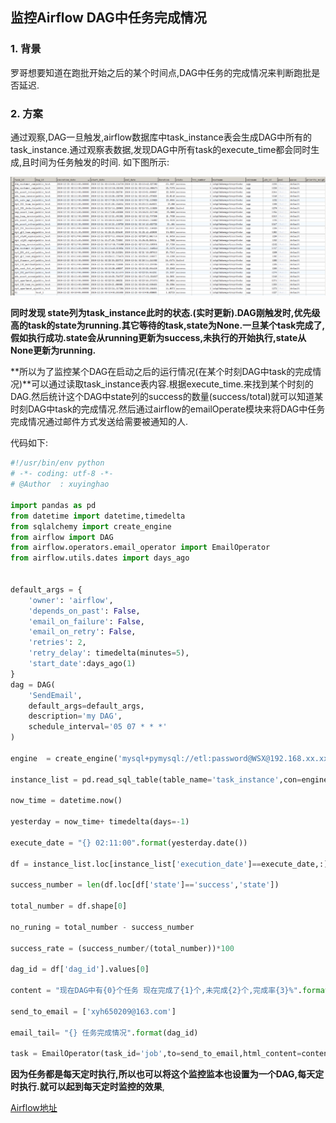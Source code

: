 ## 监控Airflow DAG中任务完成情况

### 1. 背景

罗哥想要知道在跑批开始之后的某个时间点,DAG中任务的完成情况来判断跑批是否延迟.

### 2. 方案

通过观察,DAG一旦触发,airflow数据库中task_instance表会生成DAG中所有的task_instance.通过观察表数据,发现DAG中所有task的execute_time都会同时生成,且时间为任务触发的时间. 如下图所示:

<img src='pictures/task_instance.png'>

**同时发现 state列为task_instance此时的状态.(实时更新).DAG刚触发时,优先级高的task的state为running.其它等待的task,state为None.一旦某个task完成了,假如执行成功.state会从running更新为success,未执行的开始执行,state从None更新为running.**

**所以为了监控某个DAG在启动之后的运行情况(在某个时刻DAG中task的完成情况)**可以通过读取task_instance表内容.根据execute_time.来找到某个时刻的DAG.然后统计这个DAG中state列的success的数量(success/total)就可以知道某时刻DAG中task的完成情况.然后通过airflow的emailOperate模块来将DAG中任务完成情况通过邮件方式发送给需要被通知的人.

代码如下:
```python
#!/usr/bin/env python
# -*- coding: utf-8 -*-
# @Author  : xuyinghao

import pandas as pd
from datetime import datetime,timedelta
from sqlalchemy import create_engine
from airflow import DAG
from airflow.operators.email_operator import EmailOperator
from airflow.utils.dates import days_ago


default_args = {
    'owner': 'airflow',
    'depends_on_past': False,
    'email_on_failure': False,
    'email_on_retry': False,
    'retries': 2,
    'retry_delay': timedelta(minutes=5),
    'start_date':days_ago(1)
}
dag = DAG(
    'SendEmail',
    default_args=default_args,
    description='my DAG',
    schedule_interval='05 07 * * *'
)

engine  = create_engine('mysql+pymysql://etl:password@WSX@192.168.xx.xxx/airflow')

instance_list = pd.read_sql_table(table_name='task_instance',con=engine)

now_time = datetime.now()

yesterday = now_time+ timedelta(days=-1)

execute_date = "{} 02:11:00".format(yesterday.date())

df = instance_list.loc[instance_list['execution_date']==execute_date,:]

success_number = len(df.loc[df['state']=='success','state'])

total_number = df.shape[0]

no_runing = total_number - success_number

success_rate = (success_number/(total_number))*100

dag_id = df['dag_id'].values[0]

content = "现在DAG中有{0}个任务 现在完成了{1}个,未完成{2}个,完成率{3}%".format(total_number,success_number,no_runing,success_rate)

send_to_email = ['xyh650209@163.com']

email_tail= "{} 任务完成情况".format(dag_id)

task = EmailOperator(task_id='job',to=send_to_email,html_content=content,subject=email_tail,dag=dag,mime_charset='utf-8')


```

**因为任务都是每天定时执行,所以也可以将这个监控监本也设置为一个DAG,每天定时执行.就可以起到每天定时监控的效果**,

[Airflow地址](http://192.192.0.27:8080/admin/)
